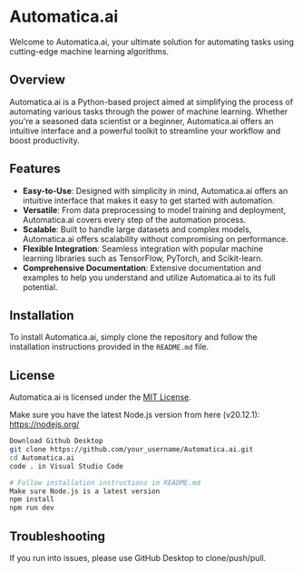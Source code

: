 # Automatica.ai

Welcome to Automatica.ai, your ultimate solution for automating tasks using cutting-edge machine learning algorithms.

## Overview

Automatica.ai is a Python-based project aimed at simplifying the process of automating various tasks through the power of machine learning. Whether you're a seasoned data scientist or a beginner, Automatica.ai offers an intuitive interface and a powerful toolkit to streamline your workflow and boost productivity.

## Features

- **Easy-to-Use**: Designed with simplicity in mind, Automatica.ai offers an intuitive interface that makes it easy to get started with automation.
- **Versatile**: From data preprocessing to model training and deployment, Automatica.ai covers every step of the automation process.
- **Scalable**: Built to handle large datasets and complex models, Automatica.ai offers scalability without compromising on performance.
- **Flexible Integration**: Seamless integration with popular machine learning libraries such as TensorFlow, PyTorch, and Scikit-learn.
- **Comprehensive Documentation**: Extensive documentation and examples to help you understand and utilize Automatica.ai to its full potential.

## Installation

To install Automatica.ai, simply clone the repository and follow the installation instructions provided in the `README.md` file.

## License

Automatica.ai is licensed under the [MIT License](LICENSE).

Make sure you have the latest Node.js version from here (v20.12.1): https://nodejs.org/

```bash
Download Github Desktop
git clone https://github.com/your_username/Automatica.ai.git
cd Automatica.ai
code . in Visual Studio Code

# Follow installation instructions in README.md
Make sure Node.js is a latest version
npm install
npm run dev
```

## Troubleshooting

If you run into issues, please use GitHub Desktop to clone/push/pull.
